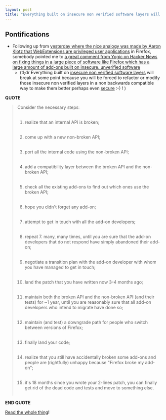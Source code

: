 ```yaml
---
layout: post
title: "Everything built on insecure non verified software layers will break at some point because you will be forced to refactor or modify those insecure non verified layers in a non backwards compatible way"
---
```


## Pontifications

* Following up from [yesterday where the nice analogy was made by Aaron Klotz that WebExtensions are privileged user applications](http://rolandtanglao.com/2017/11/16/p1-Aaron-Klotz-Legacy-extensions-like-kernel-modules/) in Firefox, somebody pointed me to [a great comment from Yogic on Hacker News on fixing things in a large piece of software like Firefox which has a large amount of add-ons built on insecure, unverified software](https://news.ycombinator.com/item?id=15696184) 
    * (tl;dr Everything built on [insecure non verified software layers](http://rolandtanglao.com/2017/03/01/p1-themes-like-uis-are-something-users-unfortunately-cant-really-control-without-secure-reliable-components/) will break at some point because you will be forced to refactor or modify those insecure non verified layers in a non backwards compatible way to make them better perhaps even [secure](http://rolandtanglao.com/2016/12/17/p1-software-is-hard-no-clean-separation-or-componentization/) :-) ! )

**QUOTE**

<blockquote>

Consider the necessary steps:<br /><br />

1. realize that an internal API is broken;<br /><br />

2. come up with a new non-broken API;<br /><br />

3. port all the internal code using the non-broken API;<br /><br />

4. add a compatibility layer between the broken API and the non-broken API;<br /><br />

5. check all the existing add-ons to find out which ones use the broken API;<br /><br />

6. hope you didn't forget any add-on;<br /><br />

7. attempt to get in touch with all the add-on developers;<br /><br />

8. repeat 7. many, many times, until you are sure that the add-on developers that do not respond have simply abandoned their add-on;<br /><br />

9. negotiate a transition plan with the add-on developer with whom you have managed to get in touch;<br /><br />

10. land the patch that you have written now 3-4 months ago;<br /><br />

11. maintain both the broken API and the non-broken API (and their tests) for ~1 year, until you are reasonably sure that all add-on developers who intend to migrate have done so;<br /><br />

12. maintain (and test) a downgrade path for people who switch between versions of Firefox;<br /><br />

13. finally land your code;<br /><br />

14. realize that you still have accidentally broken some add-ons and people are (rightfully) unhappy because "Firefox broke my add-on";<br /><br />

15. it's 18 months since you wrote your 2-lines patch, you can finally get rid of the dead code and tests and move to something else.<br /><br />

</blockquote>

**END QUOTE**

[Read the whole thing](https://news.ycombinator.com/item?id=15696184)!